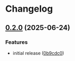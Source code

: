 # Changelog

## [0.2.0](https://github.com/chemodun/xsd-lookup/compare/v0.1.0...v0.2.0) (2025-06-24)


### Features

* initial release ([0b9cdc0](https://github.com/chemodun/xsd-lookup/commit/0b9cdc011961be13fde0734b6944886faa490956))
